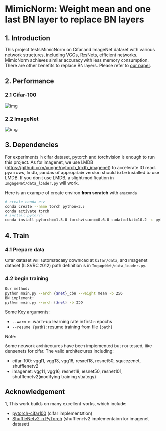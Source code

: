 # MimicNorm: Weight mean and one last BN layer to replace BN layers  

## 1. Introduction

This project tests MimicNorm on Cifar and ImageNet dataset with various network structures, including VGGs, ResNets, efficient networks. MimicNorm achieves similar accuracy with less memory consumption. There are other benefits to replace BN layers. Please refer to [our paper](https://arxiv.org/abs/2010.09278).


## 2. Performance

### 2.1 Cifar-100

![img](cifar.jpg)

### 2.2 ImageNet

![img](imagenet.jpg)


## 3. Dependencies

For experiments in cifar dataset, pytorch and torchvision is enough to run this project. As for imagenet, we use LMDB (https://github.com/xunge/pytorch_lmdb_imagenet) to accelerate IO read. pyarrows, lmdb, pandas of appropriate version should to be installed to use LMDB. If you don't use LMDB, a slight modification in `ImgageNet/data_loader.py` will work.

Here is an example of create environ **from scratch** with `anaconda`

```sh
# create conda env
conda create --name torch python=3.5
conda activate torch
# install pytorch
conda install pytorch==1.5.0 torchvision==0.6.0 cudatoolkit=10.2 -c pytorch

```


## 4. Train

### 4.1 Prepare data

Cifar dataset will automatically download at `Cifar/data`, and imagenet dataset (ILSVRC 2012) path definition is in `ImgageNet/data_loader.py`.


### 4.2 begin training


```bash
Our method:
python main.py --arch {$net}_cbn --weight mean -b 256
BN implement:
python main.py --arch {$net} -b 256
```

Some Key arguments:

- `--warm n`: warm-up learning rate in first `n` epochs
- `--resume {path}`: resume training from file `{path}`

Note:

Some network architectures have been implemented but not tested, like densenets for cifar. The valid architectures including: 

- cifar-100: vgg11, vgg13, vgg16, resnet18, resnet50, squeezenet, shufflenetv2
- imagenet: vgg11, vgg16, resnet18, resnet50, resnet101, shufflenetv2(modifying training strategy)


## Acknowledgement
1, This work builds on many excellent works, which include:

- [pytorch-cifar100](https://github.com/weiaicunzai/pytorch-cifar100) (cifar implementation)
- [ShuffleNetv2 in PyTorch](https://github.com/Randl/ShuffleNetV2-pytorch) (shufflenetv2 implementaion for imagenet dataset)


